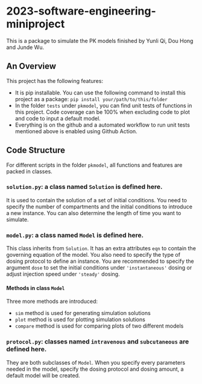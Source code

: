 # 2023-software-engineering-miniproject

This is a package to simulate the PK models finished by Yunli Qi, Dou Hong and Junde Wu.

## An Overview

This project has the following features:
 - It is pip installable. You can use the following command to install this project as a package: `pip install your/path/to/this/folder`
 - In the folder `tests` under `pkmodel`, you can find unit tests of functions in this project. Code coverage can be 100% when excluding code to plot and code to input a default model.
 - Everything is on the github and a automated workflow to run unit tests mentioned above is enabled using Github Action.

## Code Structure

For different scripts in the folder `pkmodel`, all functions and features are packed in classes.

### `solution.py`: a class named `Solution` is defined here. 

It is used to contain the solution of a set of initial conditions. You need to specify the number of compartments and the initial conditions to introduce a new instance. You can also determine the length of time you want to simulate.

### `model.py`: a class named `Model` is defined here. 

This class inherits from `Solution`. It has an extra attributes `eqn` to contain the governing equation of the model. You also need to specify the type of dosing protocol to define an instance. You are recommended to specify the argument `dose` to set the initial conditions under `'instantaneous'` dosing or adjust injection speed under `'steady'` dosing. 

#### Methods in class `Model`

Three more methods are introduced: 

 - `sim` method is used for generating simulation solutions
 - `plot` method is used for plotting simulation solutions
 - `compare` method is used for comparing plots of two different models

### `protocol.py`: classes named `intravenous` and `subcutaneous` are defined here. 

They are both subclasses of `Model`. When you specify every parameters needed in the model, specify the dosing protocol and dosing amount, a default model will be created. 
